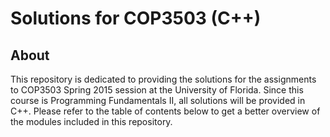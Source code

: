 # Solutions for COP3503 (C++)

## About
This repository is dedicated to providing the solutions for the assignments to COP3503 Spring 2015 session at the University of Florida. Since this course is Programming Fundamentals II, all solutions will be provided in C++. Please refer to the table of contents below to get a better overview of the modules included in this repository.

